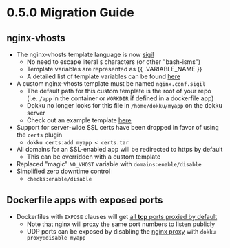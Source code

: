 # 0.5.0 Migration Guide

## nginx-vhosts

- The nginx-vhosts template language is now [sigil](https://github.com/gliderlabs/sigil)
  - No need to escape literal `$` characters (or other "bash-isms")
  - Template variables are represented as {{ .VARIABLE_NAME }}
  - A detailed list of template variables can be found [here](/dokku/configuration/nginx/#available-template-variables)
- A custom nginx-vhosts template must be named `nginx.conf.sigil`
  - The default path for this custom template is the root of your repo (i.e. `/app` in the container or `WORKDIR` if defined in a dockerfile app)
  - Dokku no longer looks for this file in `/home/dokku/myapp` on the dokku server
  - Check out an example template [here](/dokku/configuration/nginx/)
- Support for server-wide SSL certs have been dropped in favor of using the `certs` plugin
  - `dokku certs:add myapp < certs.tar`
- All domains for an SSL-enabled app will be redirected to https by default
  - This can be overridden with a custom template
- Replaced "magic" `NO_VHOST` variable with `domains:enable/disable`
- Simplified zero downtime control
  - `checks:enable/disable`

## Dockerfile apps with exposed ports

- Dockerfiles with `EXPOSE` clauses will get [all **tcp** ports proxied by default](/dokku/deployment/methods/dockerfiles/#exposed-ports)
  - Note that nginx will proxy the same port numbers to listen publicly
  - UDP ports can be exposed by disabling the [nginx proxy](/dokku/advanced-usage/proxy-management/) with `dokku proxy:disable myapp`
